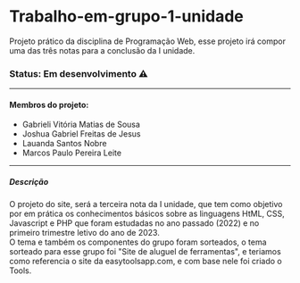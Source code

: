 <h1>Trabalho-em-grupo-1-unidade</h1>
<p>Projeto prático da disciplina de Programação Web, esse projeto irá compor uma das três notas para a conclusão da I unidade.</p>
<h3> Status: Em desenvolvimento ⚠️</h3>
<hr>
<h4>Membros do projeto:</h4>
<ul>
  <li>Gabrieli Vitória Matias de Sousa</li>
  <li>Joshua Gabriel Freitas de Jesus</li>
  <li>Lauanda Santos Nobre</li>
  <li>Marcos Paulo Pereira Leite</li>
</ul>
<hr>
<h5>Descrição</h5>
<p>O projeto do site, será a terceira nota da I unidade, que tem como objetivo por em prática os conhecimentos básicos sobre as linguagens HtML, CSS, Javascript e PHP que foram estudadas no ano passado (2022) e no primeiro trimestre letivo do ano de 2023.<br>
  O tema e também os componentes do grupo foram sorteados, o tema sorteado para esse grupo foi "Site de aluguel de ferramentas", e teriamos como referencia o site da easytoolsapp.com, e com base nele foi criado o Tools.
</p>

